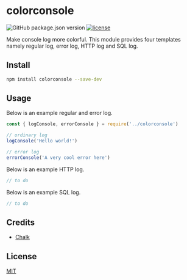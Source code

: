 # colorconsole

![GitHub package.json version](https://img.shields.io/github/package-json/v/thesuhu/colorconsole?style=flat-square)
[![license](https://img.shields.io/github/license/thesuhu/colorconsole?style=flat-square)](https://github.com/thesuhu/colorconsole/blob/master/LICENSE)

Make console log more colorful. This module provides four templates namely regular log, error log, HTTP log and SQL log.

## Install

```sh
npm install colorconsole --save-dev
```

## Usage

Below is an example regular and error log.
```js
const { logConsole, errorConsole } = require('../colorconsole')

// ordinary log
logConsole('Hello world!')

// error log
errorConsole('A very cool error here')
```
Below is an example HTTP log.
```js
// to do
```
Below is an example SQL log.
```js
// to do
```

## Credits

- [Chalk](https://www.npmjs.com/package/chalk)

## License

[MIT](https://github.com/thesuhu/colorconsole/blob/master/LICENSE)